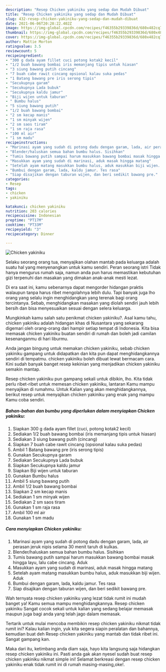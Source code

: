 ```yaml
---
description: "Resep Chicken yakiniku yang sedap dan Mudah Dibuat"
title: "Resep Chicken yakiniku yang sedap dan Mudah Dibuat"
slug: 432-resep-chicken-yakiniku-yang-sedap-dan-mudah-dibuat
date: 2021-06-06T20:28:22.402Z
image: https://img-global.cpcdn.com/recipes/f46355b29339836d/680x482cq70/chicken-yakiniku-foto-resep-utama.jpg
thumbnail: https://img-global.cpcdn.com/recipes/f46355b29339836d/680x482cq70/chicken-yakiniku-foto-resep-utama.jpg
cover: https://img-global.cpcdn.com/recipes/f46355b29339836d/680x482cq70/chicken-yakiniku-foto-resep-utama.jpg
author: Mattie Morton
ratingvalue: 3.5
reviewcount: 5
recipeingredient:
- "300 g dada ayam fillet cuci potong kotak2 kecil"
- "1/2 buah bawang bombai iris memanjang tipis untuk hiasan"
- "3 siung bawang putih cincang"
- "7 buah cabe rawit cincang opsional kalau suka pedas"
- "1 Batang bawang pre iris serong tipis"
- "Secukupnya garam"
- "Secukupnya Lada bubuk"
- "Secukupnya kaldu jamur"
- "Biji wijen untuk taburan"
- " Bumbu halus"
- "5 siung bawang putih"
- "1/2 buah bawang bombai"
- "2 sm kecap manis"
- "1 sm minyak wijen"
- "2 sm saos tiram"
- "1 sm raja rasa"
- "100 ml air"
- "1 sm madu"
recipeinstructions:
- "Marinasi ayam yang sudah di potong dadu dengan garam, lada, air perasan jeruk nipis selama 30 menit taruh di kulkas."
- "Blender/haluskan semua bahan bumbu halus. Sisihkan"
- "Tumis bawang putih sampai harum masukkan bawang bombai masak hingga layu, lalu cabe cincang. Aduk"
- "Masukkan ayam yang sudah di marinasi, aduk masak hingga matang"
- "Setelah ayam matang masukkan bumbu halus, aduk masukkan biji wijen. Aduk"
- "Bumbui dengan garam, lada, kaldu jamur. Tes rasa"
- "Siap disajikan dengan taburan wijen, dan beri sedikit bawang pre."
categories:
- Resep
tags:
- chicken
- yakiniku

katakunci: chicken yakiniku 
nutrition: 203 calories
recipecuisine: Indonesian
preptime: "PT17M"
cooktime: "PT33M"
recipeyield: "3"
recipecategory: Dinner

---
```



![Chicken yakiniku](https://img-global.cpcdn.com/recipes/f46355b29339836d/680x482cq70/chicken-yakiniku-foto-resep-utama.jpg)

Selaku seorang orang tua, menyajikan olahan mantab pada keluarga adalah suatu hal yang menyenangkan untuk kamu sendiri. Peran seorang istri Tidak hanya mengurus rumah saja, namun anda pun harus memastikan kebutuhan gizi terpenuhi dan masakan yang dimakan anak-anak mesti lezat.

Di era  saat ini, kamu sebenarnya dapat mengorder hidangan praktis walaupun tanpa harus ribet mengolahnya lebih dulu. Tapi banyak juga lho orang yang selalu ingin menghidangkan yang terenak bagi orang tercintanya. Sebab, menghidangkan masakan yang diolah sendiri jauh lebih bersih dan bisa menyesuaikan sesuai dengan selera keluarga. 



Mungkinkah kamu salah satu penikmat chicken yakiniku?. Asal kamu tahu, chicken yakiniku adalah hidangan khas di Nusantara yang sekarang digemari oleh orang-orang dari hampir setiap tempat di Indonesia. Kita bisa memasak chicken yakiniku buatan sendiri di rumah dan boleh jadi camilan kesenanganmu di hari liburmu.

Anda jangan bingung untuk memakan chicken yakiniku, sebab chicken yakiniku gampang untuk didapatkan dan kita pun dapat menghidangkannya sendiri di tempatmu. chicken yakiniku boleh dibuat lewat bermacam cara. Kini sudah banyak banget resep kekinian yang menjadikan chicken yakiniku semakin mantap.

Resep chicken yakiniku pun gampang sekali untuk dibikin, lho. Kita tidak perlu ribet-ribet untuk memesan chicken yakiniku, lantaran Kamu mampu menyajikan di rumahmu. Untuk Kalian yang akan menghidangkannya, berikut resep untuk menyajikan chicken yakiniku yang enak yang mampu Kamu coba sendiri.

<!--inarticleads1-->

##### Bahan-bahan dan bumbu yang diperlukan dalam menyiapkan Chicken yakiniku:

1. Siapkan 300 g dada ayam fillet (cuci, potong kotak2 kecil)
1. Sediakan 1/2 buah bawang bombai (iris memanjang tipis untuk hiasan)
1. Sediakan 3 siung bawang putih (cincang)
1. Siapkan 7 buah cabe rawit cincang (opsional kalau suka pedas)
1. Ambil 1 Batang bawang pre (iris serong tipis)
1. Gunakan Secukupnya garam
1. Sediakan Secukupnya Lada bubuk
1. Siapkan Secukupnya kaldu jamur
1. Siapkan Biji wijen untuk taburan
1. Gunakan  Bumbu halus
1. Ambil 5 siung bawang putih
1. Ambil 1/2 buah bawang bombai
1. Siapkan 2 sm kecap manis
1. Sediakan 1 sm minyak wijen
1. Sediakan 2 sm saos tiram
1. Gunakan 1 sm raja rasa
1. Ambil 100 ml air
1. Gunakan 1 sm madu




<!--inarticleads2-->

##### Cara menyiapkan Chicken yakiniku:

1. Marinasi ayam yang sudah di potong dadu dengan garam, lada, air perasan jeruk nipis selama 30 menit taruh di kulkas.
1. Blender/haluskan semua bahan bumbu halus. Sisihkan
1. Tumis bawang putih sampai harum masukkan bawang bombai masak hingga layu, lalu cabe cincang. Aduk
1. Masukkan ayam yang sudah di marinasi, aduk masak hingga matang
1. Setelah ayam matang masukkan bumbu halus, aduk masukkan biji wijen. Aduk
1. Bumbui dengan garam, lada, kaldu jamur. Tes rasa
1. Siap disajikan dengan taburan wijen, dan beri sedikit bawang pre.




Wah ternyata resep chicken yakiniku yang lezat tidak rumit ini mudah banget ya! Kamu semua mampu menghidangkannya. Resep chicken yakiniku Sangat cocok sekali untuk kalian yang sedang belajar memasak maupun juga bagi anda yang telah jago dalam memasak.

Tertarik untuk mulai mencoba membikin resep chicken yakiniku nikmat tidak rumit ini? Kalau kalian ingin, yuk kita segera siapin peralatan dan bahannya, kemudian buat deh Resep chicken yakiniku yang mantab dan tidak ribet ini. Sangat gampang kan. 

Maka dari itu, ketimbang anda diam saja, hayo kita langsung saja hidangkan resep chicken yakiniku ini. Pasti anda gak akan nyesel sudah buat resep chicken yakiniku nikmat simple ini! Selamat berkreasi dengan resep chicken yakiniku enak tidak rumit ini di rumah masing-masing,oke!.

